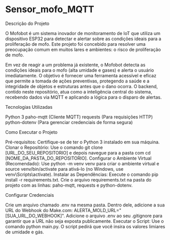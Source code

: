 # Sensor_mofo_MQTT

Descrição do Projeto

O Mofobot é um sistema inovador de monitoramento de IoT que utiliza um dispositivo ESP32 para detectar e alertar sobre as condições ideais para a proliferação de mofo. Este projeto foi concebido para resolver uma preocupação comum em muitos lares e ambientes: o risco de proliferação de mofo.

Em vez de reagir a um problema já existente, o Mofobot detecta as condições ideais para o mofo (alta umidade e gases) e alerta o usuário imediatamente. O objetivo é fornecer uma ferramenta acessível e eficaz que permite a tomada de ações preventivas, protegendo a saúde e a integridade de objetos e estruturas antes que o dano ocorra.
O backend, contido neste repositório, atua como a inteligência central do sistema, recebendo dados via MQTT e aplicando a lógica para o disparo de alertas.

Tecnologias Utilizadas

Python 3
paho-mqtt (Cliente MQTT)
requests (Para requisições HTTP)
python-dotenv (Para gerenciar credenciais de forma segura)

Como Executar o Projeto

Pré-requisitos: Certifique-se de ter o Python 3 instalado em sua máquina.
Clonar o Repositório: Use o comando git clone [URL_DO_SEU_REPOSITORIO] e depois navegue para a pasta com cd [NOME_DA_PASTA_DO_REPOSITORIO].
Configurar o Ambiente Virtual (Recomendado): Use python -m venv venv para criar o ambiente virtual e source venv/bin/activate para ativá-lo (no Windows, use venv\Scripts\activate).
Instalar as Dependências: Execute o comando pip install -r requirements.txt. Crie o arquivo requirements.txt na pasta do projeto com as linhas: paho-mqtt, requests e python-dotenv.

Configurar Credenciais

Crie um arquivo chamado .env na mesma pasta.
Dentro dele, adicione a sua URL do Webhook do Make.com: ALERTA_MOLD_URL="[SUA_URL_DO_WEBHOOK]".
Adicione o arquivo .env ao seu .gitignore para garantir que a URL não seja exposta publicamente.
Executar o Script: Use o comando python main.py. O script pedirá que você insira os valores limiares de umidade e gás.

